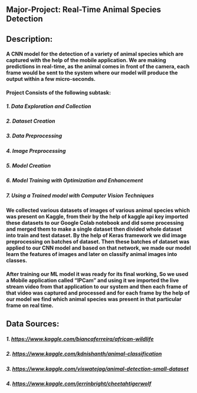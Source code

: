 ## Major-Project: Real-Time Animal Species Detection

## Description:
#### A CNN model for the detection of a variety of animal species which are captured with the help of the mobile application. We are making predictions in real-time, as the animal comes in front of the camera, each frame would be sent to the system where our model will produce the output within a few micro-seconds.
#### Project Consists of the following subtask:
##### 1. Data Exploration and Collection
##### 2. Dataset Creation
##### 3. Data Preprocessing
##### 4. Image Preprocessing
##### 5. Model Creation
##### 6. Model Training with Optimization and Enhancement
##### 7. Using a Trained model with Computer Vision Techniques

#### We collected various datasets of images of various animal species which was present on Kaggle, from their by the help of kaggle api key imported these datasets to our Google Colab notebook and did some processing and merged them to make a single dataset then divided whole dataset into train and test dataset. By the help of Keras framework we did image preprocessing on batches of dataset. Then these batches of dataset was applied to our CNN model and based on that network, we made our model learn the features of images and later on classify animal images into classes.
#### After training our ML model it was ready for its final working, So we used a Mobile application called “IPCam” and using it we imported the live stream video from that application to our system and then each frame of that video was captured and processed and for each frame by the help of our model we find which animal species was present in that particular frame on real time.

 
## Data Sources: 
##### 1. https://www.kaggle.com/biancaferreira/african-wildlife
##### 2. https://www.kaggle.com/kdnishanth/animal-classification
##### 3. https://www.kaggle.com/viswatejag/animal-detection-small-dataset
##### 4. https://www.kaggle.com/jerrinbright/cheetahtigerwolf
